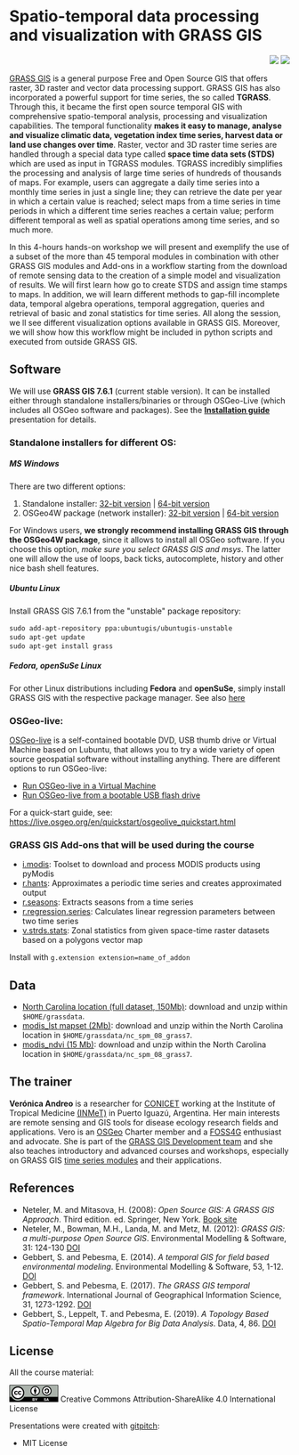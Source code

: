 # Spatio-temporal data processing and visualization with GRASS GIS

<p align="right">
    <img src="https://2019.foss4g.org/wp-content/uploads/2018/07/logo-site.png">
    <img src="https://grass.osgeo.org/uploads/images/logo/grassgis_logo_colorlogo_text_alphabg.png" width="350">
</p>

[GRASS GIS](https://grass.osgeo.org) is a general purpose Free and Open 
Source GIS that offers raster, 3D raster and vector data processing support.
GRASS GIS has also incorporated a powerful support for time series, 
the so called **TGRASS**. Through this, it became the first open source 
temporal GIS with comprehensive spatio-temporal analysis, processing and
visualization capabilities. 
The temporal functionality **makes it easy to manage, analyse and 
visualize climatic data, vegetation index time series, harvest data or 
land use changes over time**. Raster, vector and 3D raster time series 
are handled through a special data type called **space time data sets 
(STDS)** which are used as input in TGRASS modules. TGRASS incredibly 
simplifies the processing and analysis of large time series of hundreds 
of thousands of maps. For example, users can aggregate a daily time 
series into a monthly time series in just a single line; they can 
retrieve the date per year in which a certain value is reached; select 
maps from a time series in time periods in which a different time 
series reaches a certain value; perform different temporal as well as 
spatial operations among time series, and so much more. 

In this 4-hours hands-on workshop we will present and exemplify the use 
of a subset of the more than 45 temporal modules in combination with 
other GRASS GIS modules and Add-ons in a workflow starting from the 
download of remote sensing data to the creation of a simple model and 
visualization of results. We will first learn how go to create STDS and 
assign time stamps to maps. In addition, we will learn different methods
to gap-fill incomplete data, temporal algebra operations, temporal 
aggregation, queries and retrieval of basic and zonal statistics for 
time series. All along the session, we ll see different visualization 
options available in GRASS GIS. Moreover, we will show how this 
workflow might be included in python scripts and executed from outside 
GRASS GIS.

## Software

We will use **GRASS GIS 7.6.1** (current stable version). It can be installed either 
through standalone installers/binaries or through OSGeo-Live (which includes all
OSGeo software and packages). See the 
[**Installation guide**](https://gitpitch.com/veroandreo/grass-gis-conae/master?p=slides/00_installation&grs=gitlab) 
presentation for details.

### Standalone installers for different OS:

##### MS Windows

There are two different options:
1. Standalone installer: [32-bit version](https://grass.osgeo.org/grass76/binary/mswindows/native/x86/WinGRASS-7.6.1-1-Setup-x86.exe) | [64-bit version](https://grass.osgeo.org/grass76/binary/mswindows/native/x86_64/WinGRASS-7.6.1-1-Setup-x86_64.exe) 
2. OSGeo4W package (network installer): [32-bit version](http://download.osgeo.org/osgeo4w/osgeo4w-setup-x86.exe) | [64-bit version](http://download.osgeo.org/osgeo4w/osgeo4w-setup-x86_64.exe) 

For Windows users, **we strongly recommend installing GRASS GIS through the OSGeo4W package**, 
since it allows to install all OSGeo software. If you choose this option, 
*make sure you select GRASS GIS and msys*. The latter one will allow 
the use of loops, back ticks, autocomplete, history and other nice bash shell
features.

##### Ubuntu Linux

Install GRASS GIS 7.6.1 from the "unstable" package repository:

```
sudo add-apt-repository ppa:ubuntugis/ubuntugis-unstable
sudo apt-get update
sudo apt-get install grass
```

##### Fedora, openSuSe Linux

For other Linux distributions including **Fedora** and **openSuSe**, simply install GRASS GIS with the respective package manager. See also [here](https://grass.osgeo.org/download/software/)

### OSGeo-live: 

[OSGeo-live](https://live.osgeo.org/) is a self-contained bootable DVD, USB thumb
drive or Virtual Machine based on Lubuntu, that allows you to try a wide variety
of open source geospatial software without installing anything. There are 
different options to run OSGeo-live:

* [Run OSGeo-live in a Virtual Machine](https://live.osgeo.org/en/quickstart/virtualization_quickstart.html)
* [Run OSGeo-live from a bootable USB flash drive](https://live.osgeo.org/en/quickstart/usb_quickstart.html)

For a quick-start guide, see: https://live.osgeo.org/en/quickstart/osgeolive_quickstart.html

### GRASS GIS Add-ons that will be used during the course

* [i.modis](https://grass.osgeo.org/grass7/manuals/addons/i.modis.html): Toolset to download and process MODIS products using pyModis
* [r.hants](https://grass.osgeo.org/grass7/manuals/addons/r.hants.html): Approximates a periodic time series and creates approximated output
* [r.seasons](https://grass.osgeo.org/grass7/manuals/addons/r.seasons.html): Extracts seasons from a time series
* [r.regression.series](https://grass.osgeo.org/grass7/manuals/addons/r.regression.series.html): Calculates linear regression parameters between two time series
* [v.strds.stats](https://grass.osgeo.org/grass7/manuals/addons/v.strds.stats.html): Zonal statistics from given space-time raster datasets based on a polygons vector map

Install with `g.extension extension=name_of_addon`

## Data

* [North Carolina location (full dataset, 150Mb)](https://grass.osgeo.org/sampledata/north_carolina/nc_spm_08_grass7.zip): download and unzip within `$HOME/grassdata`.
* [modis_lst mapset (2Mb)](https://gitlab.com/veroandreo/curso-grass-gis-rioiv/raw/master/data/modis_lst.zip?inline=false): download and unzip within the North Carolina location in `$HOME/grassdata/nc_spm_08_grass7`.
* [modis_ndvi (15 Mb)](https://gitlab.com/veroandreo/curso-grass-gis-rioiv/raw/master/data/modis_ndvi.zip?inline=false): download and unzip within the North Carolina location in `$HOME/grassdata/nc_spm_08_grass7`.

## The trainer

**Verónica Andreo** is a researcher for [CONICET](http://www.conicet.gov.ar/?lan=en)
working at the Institute of Tropical Medicine [(INMeT)](https://www.argentina.gob.ar/salud/inmet)
in Puerto Iguazú, Argentina. Her main interests are remote sensing and GIS tools
for disease ecology research fields and applications. 
Vero is an [OSGeo](http://www.osgeo.org/) Charter member and a [FOSS4G](http://foss4g.org/) 
enthusiast and advocate. 
She is part of the [GRASS GIS Development team](https://grass.osgeo.org/home/credits/) 
and she also teaches introductory and advanced courses and workshops, especially 
on GRASS GIS [time series modules](https://grasswiki.osgeo.org/wiki/Temporal_data_processing)
and their applications.

## References

- Neteler, M. and Mitasova, H. (2008): *Open Source GIS: A GRASS GIS Approach*. Third edition. ed. Springer, New York. [Book site](https://grassbook.org/)
- Neteler, M., Bowman, M.H., Landa, M. and Metz, M. (2012): *GRASS GIS: a multi-purpose Open Source GIS*. Environmental Modelling & Software, 31: 124-130 [DOI](http://dx.doi.org/10.1016/j.envsoft.2011.11.014)
- Gebbert, S. and Pebesma, E. (2014). *A temporal GIS for field based environmental modeling*. Environmental Modelling & Software, 53, 1-12. [DOI](https://doi.org/10.1016/j.envsoft.2013.11.001)
- Gebbert, S. and Pebesma, E. (2017). *The GRASS GIS temporal framework*. International Journal of Geographical Information Science, 31, 1273-1292. [DOI](http://dx.doi.org/10.1080/13658816.2017.1306862)
- Gebbert, S., Leppelt, T. and Pebesma, E. (2019). *A Topology Based Spatio-Temporal Map Algebra for Big Data Analysis*. Data, 4, 86. [DOI](https://doi.org/10.3390/data4020086)

## License

All the course material:

[![Creative Commons License](assets/img/ccbysa.png)](http://creativecommons.org/licenses/by-sa/4.0/) Creative Commons Attribution-ShareAlike 4.0 International License

Presentations were created with [gitpitch](https://gitpitch.com/):

* MIT License

